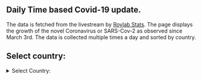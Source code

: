
## Daily Time based Covid-19 update.

The data is fetched from the livestream by [Roylab Stats](https://www.youtube.com/watch?v=NMre6IAAAiU). The page displays the growth of the novel Coronavirus or SARS-Cov-2 as observed since March 3rd. The data is collected multiple times a day and sorted by country.

## Select country:
<details>
    <summary>Select Country:</summary>
        <ol>
            <li><a href="pages/page_INDIA.html">INDIA</a></li>
            <li><a href="pages/page_CHINA, Mainland.html">CHINA</a></li>
        </ol>
</details>

